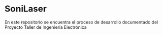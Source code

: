 # SoniLaser
En este repositorio se encuentra el proceso de desarrollo documentado del Proyecto Taller de Ingeniería Electrónica
